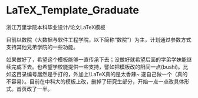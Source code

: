 # LaTeX_Template_Graduate
浙江万里学院本科毕业设计/论文LaTeX模板

目前以数院（大数据与软件工程学院，以下简称“数院”）为主，计划通过参数方式支持其他兄弟学院的一些功能。

如果做好了，希望这个模板能够一直传承下去；没做好就希望后面的学弟学妹能继续完成下去。也希望学校能提供一些支持，譬如把模板改的阳间一点(bushi)。比如这目录编号居然是手打的，外加上\LaTeX真的是太香辣~ 遂自己做一个（真的不容易）。目前在中科大的模板上改，删掉了研究生部分，开始一点一点改具体形式。首页改了一半。
